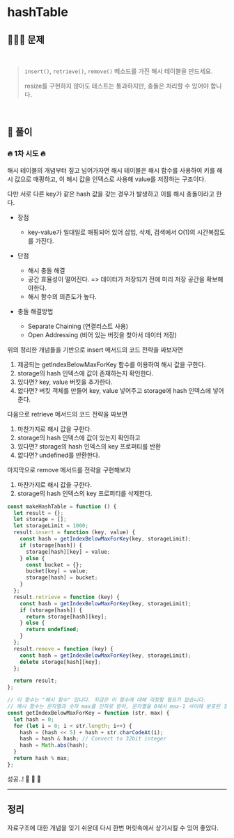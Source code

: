 # hashTable

## 👨🏼‍🦳 문제

<br />

> `insert()`, `retrieve()`, `remove()` 메소드를 가진 해시 테이블을 만드세요.
>
> resize를 구현하지 않아도 테스트는 통과하지만, 충돌은 처리할 수 있어야 합니다.

<br />

## 🤔 풀이

### 🔥 1차 시도 🔥

해시 테이블의 개념부터 짚고 넘어가자면 해시 테이블은 해시 함수를 사용하여 키를 해시 값으로 매핑하고, 이 해시 값을 인덱스로 사용해 value를 저장하는 구조이다.

다만 서로 다른 key가 같은 hash 값을 갖는 경우가 발생하고 이를 해시 충돌이라고 한다.

- 장점

  - key-value가 일대일로 매핑되어 있어 삽입, 삭제, 검색에서 O(1)의 시간복잡도를 가진다.

- 단점

  - 해시 충돌 해결
  - 공간 효율성이 떨어진다. => 데이터가 저장되기 전에 미리 저장 공간을 확보해야한다.
  - 해시 함수의 의존도가 높다.

- 충돌 해결방법
  - Separate Chaining (연결리스트 사용)
  - Open Addressing (비어 있는 버킷을 찾아서 데이터 저장)

위의 정리한 개념들을 기반으로 insert 메서드의 코드 전략을 짜보자면

1. 제공되는 getIndexBelowMaxForKey 함수를 이용하여 해시 값을 구한다.
2. storage의 hash 인덱스에 값이 존재하는지 확인한다.
3. 있다면? key, value 버킷을 추가한다.
4. 없다면? 버킷 객체를 만들어 key, value 넣어주고 storage에 hash 인덱스에 넣어준다.

다음으로 retrieve 메서드의 코드 전략을 짜보면

1. 마찬가지로 해시 값을 구한다.
2. storage의 hash 인덱스에 값이 있는지 확인하고
3. 있다면? storage의 hash 인덱스의 key 프로퍼티를 반환
4. 없다면? undefined를 반환한다.

마지막으로 remove 메서드를 전략을 구현해보자

1. 마찬가지로 해시 값을 구한다.
2. storage의 hash 인덱스의 key 프로퍼티를 삭제한다.

```js
const makeHashTable = function () {
  let result = {};
  let storage = [];
  let storageLimit = 1000;
  result.insert = function (key, value) {
    const hash = getIndexBelowMaxForKey(key, storageLimit);
    if (storage[hash]) {
      storage[hash][key] = value;
    } else {
      const bucket = {};
      bucket[key] = value;
      storage[hash] = bucket;
    }
  };
  result.retrieve = function (key) {
    const hash = getIndexBelowMaxForKey(key, storageLimit);
    if (storage[hash]) {
      return storage[hash][key];
    } else {
      return undefined;
    }
  };
  result.remove = function (key) {
    const hash = getIndexBelowMaxForKey(key, storageLimit);
    delete storage[hash][key];
  };

  return result;
};

// 이 함수는 "해시 함수" 입니다. 지금은 이 함수에 대해 걱정할 필요가 없습니다.
// 해시 함수는 문자열과 숫자 max를 인자로 받아, 문자열을 0에서 max-1 사이에 분포된 정수로 바꿔 리턴합니다.
const getIndexBelowMaxForKey = function (str, max) {
  let hash = 0;
  for (let i = 0; i < str.length; i++) {
    hash = (hash << 5) + hash + str.charCodeAt(i);
    hash = hash & hash; // Convert to 32bit integer
    hash = Math.abs(hash);
  }
  return hash % max;
};
```

성공..! 🍾 🎊 🎉

---

## 정리

자료구조에 대한 개념을 잊기 쉬운데 다시 한번 머릿속에서 상기시킬 수 있어 좋았다.

